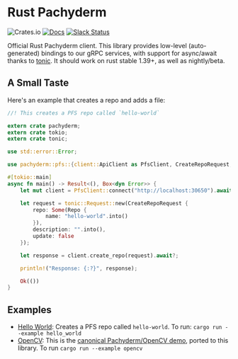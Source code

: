 # Rust Pachyderm

![Crates.io](https://img.shields.io/crates/v/pachyderm)
[![Docs](https://docs.rs/pachyderm/badge.svg)](https://docs.rs/pachyderm)
[![Slack Status](http://slack.pachyderm.io/badge.svg)](http://slack.pachyderm.io)

Official Rust Pachyderm client. This library provides low-level (auto-generated) bindings to our gRPC services, with support for async/await thanks to [tonic](https://github.com/hyperium/tonic). It should work on rust stable 1.39+, as well as nightly/beta.

## A Small Taste

Here's an example that creates a repo and adds a file:

```rust
//! This creates a PFS repo called `hello-world`

extern crate pachyderm;
extern crate tokio;
extern crate tonic;

use std::error::Error;

use pachyderm::pfs::{client::ApiClient as PfsClient, CreateRepoRequest, Repo};

#[tokio::main]
async fn main() -> Result<(), Box<dyn Error>> {
    let mut client = PfsClient::connect("http://localhost:30650").await?;

    let request = tonic::Request::new(CreateRepoRequest {
        repo: Some(Repo {
            name: "hello-world".into()
        }),
        description: "".into(),
        update: false
    });

    let response = client.create_repo(request).await?;

    println!("Response: {:?}", response);

    Ok(())
}
```

## Examples

- [Hello World](https://github.com/pachyderm/rust-pachyderm/blob/master/examples/hello_world.rs): Creates a PFS repo called `hello-world`. To run: `cargo run --example hello_world`
- [OpenCV](https://github.com/pachyderm/rust-pachyderm/blob/master/examples/opencv.rs): This is the [canonical Pachyderm/OpenCV demo](https://github.com/pachyderm/pachyderm/tree/master/examples/opencv), ported to this library. To run `cargo run --example opencv`
